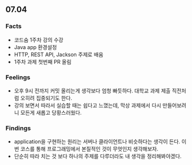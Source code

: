 ## 07.04

### Facts

- 코드숨 1주차 강의 수강 
- Java app 환경설정
- HTTP, REST API, Jackson 주제로 배움
- 1주차 과제 첫번째 PR 올림

### Feelings

- 오후 9시 전까지 커밋 올리는게 생각보다 엄청 빠듯하다. 대학교 과제 제출 직전처럼 오히려 집중되기도 한다.
- 강의 보면서 따라서 실습할 때는 쉽다고 느꼈는데, 막상 과제에서 다시 만들어보려니 모든게 새롭고 당황스러웠다.

### Findings

- application을 구현하는 원리는 서버나 클라이언트나 비슷하다는 생각이 든다. 이번 코스를 통해 프로그래밍에서 본질적인 것이 무엇인지 생각해보자.
- 단순히 따라 치는 것 보다 하나의 주제를 다루더라도 내 생각을 정리해봐야겠다.
